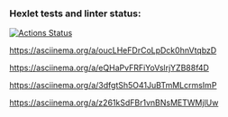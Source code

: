 ### Hexlet tests and linter status:
[![Actions Status](https://github.com/mikel-x1/python-project-49/workflows/hexlet-check/badge.svg)](https://github.com/mikel-x1/python-project-49/actions)

https://asciinema.org/a/oucLHeFDrCoLpDck0hnVtqbzD

https://asciinema.org/a/eQHaPvFRFiYoVslrjYZB88f4D

https://asciinema.org/a/3dfgtSh5O41JuBTmMLcrmsImP

https://asciinema.org/a/z261kSdFBr1vnBNsMETWMjlUw
